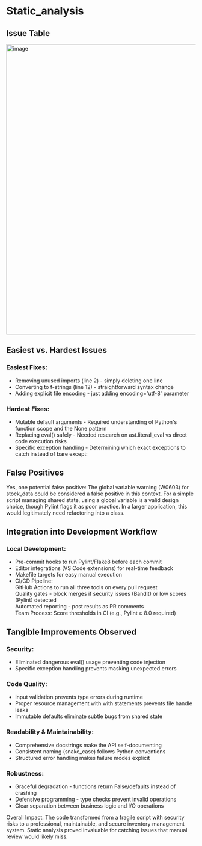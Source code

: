 # Static_analysis

## Issue Table

<img width="805" height="772" alt="image" src="https://github.com/user-attachments/assets/028745cc-e970-4f11-a6ab-eb7df823cb16" />


## Easiest vs. Hardest Issues

### Easiest Fixes:
* Removing unused imports (line 2) - simply deleting one line
* Converting to f-strings (line 12) - straightforward syntax change
* Adding explicit file encoding - just adding encoding='utf-8' parameter

### Hardest Fixes:
* Mutable default arguments - Required understanding of Python's function scope and the None pattern
* Replacing eval() safely - Needed research on ast.literal_eval vs direct code execution risks
* Specific exception handling - Determining which exact exceptions to catch instead of bare except:

## False Positives

Yes, one potential false positive:
The global variable warning (W0603) for stock_data could be considered a false positive in this context. For a simple script managing shared state, using a global variable is a valid design choice, though Pylint flags it as poor practice. In a larger application, this would legitimately need refactoring into a class.

## Integration into Development Workflow

### Local Development:

* Pre-commit hooks to run Pylint/Flake8 before each commit
* Editor integrations (VS Code extensions) for real-time feedback
* Makefile targets for easy manual execution
* CI/CD Pipeline:</br>
	GitHub Actions to run all three tools on every pull request</br>
	Quality gates - block merges if security issues (Bandit) or low scores (Pylint) detected</br>
	Automated reporting - post results as PR comments</br>
	Team Process: Score thresholds in CI (e.g., Pylint ≥ 8.0 required)

## Tangible Improvements Observed

### Security:
* Eliminated dangerous eval() usage preventing code injection
* Specific exception handling prevents masking unexpected errors

### Code Quality:
* Input validation prevents type errors during runtime
* Proper resource management with with statements prevents file handle leaks
* Immutable defaults eliminate subtle bugs from shared state

### Readability & Maintainability:
* Comprehensive docstrings make the API self-documenting
* Consistent naming (snake_case) follows Python conventions
* Structured error handling makes failure modes explicit

### Robustness:
* Graceful degradation - functions return False/defaults instead of crashing
* Defensive programming - type checks prevent invalid operations
* Clear separation between business logic and I/O operations


Overall Impact: The code transformed from a fragile script with security risks to a professional, maintainable, and secure inventory management system. Static analysis proved invaluable for catching issues that manual review would likely miss.
